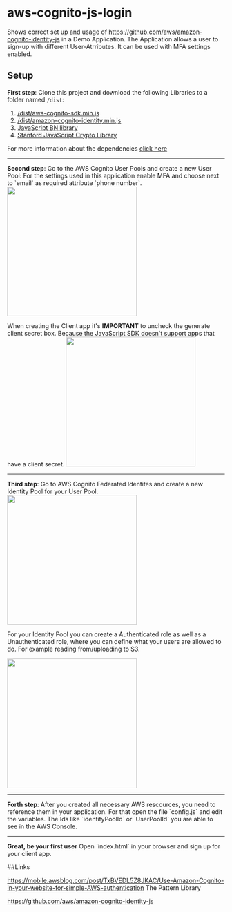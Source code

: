 # aws-cognito-js-login

Shows correct set up and usage of https://github.com/aws/amazon-cognito-identity-js in a Demo Application. The Application allows a user to sign-up with different User-Atrributes. It can be used with MFA settings enabled.

## Setup
<b>First step</b>:
Clone this project and download the following Libraries to a folder named `/dist`:

1. [/dist/aws-cognito-sdk.min.js](https://raw.githubusercontent.com/aws/amazon-cognito-identity-js/master/dist/aws-cognito-sdk.min.js) 
2. [/dist/amazon-cognito-identity.min.js](https://raw.githubusercontent.com/aws/amazon-cognito-identity-js/master/dist/amazon-cognito-identity.min.js)
3. [JavaScript BN library](http://www-cs-students.stanford.edu/~tjw/jsbn/)
4. [Stanford JavaScript Crypto Library](https://github.com/bitwiseshiftleft/sjcl)

For more information about the dependencies [click here](https://github.com/aws/amazon-cognito-identity-js/blob/master/README.md#setup)

<hr>
<b>Second step</b>:
Go to the AWS Cognito User Pools and create a new User Pool:
For the settings used in this application enable MFA and choose next to `email` as required attribute `phone number`.
<img width="300px" height="auto" src="https://cloud.githubusercontent.com/assets/3428184/17666091/d804eefe-62fe-11e6-9a22-da41b8995708.png">

When creating the Client app it's <b>IMPORTANT</b> to uncheck the generate client secret box. Because the JavaScript SDK doesn't support apps that have a client secret. <img width="300px" height="auto" src="https://cloud.githubusercontent.com/assets/3428184/17666089/d51743cc-62fe-11e6-8309-4e6dd87c4c94.png"/>

<hr>
<b>Third step</b>:
Go to AWS Cognito Federated Identites and create a new Identity Pool for your User Pool.
<img width="300px"  src="https://cloud.githubusercontent.com/assets/3428184/17666392/51d70482-6300-11e6-9f69-fc0c344b0307.png" />

For your Identity Pool you can create a Authenticated role as well as a Unauthenticated role, where you can define what your users are allowed to do. For example reading from/uploading to S3.

<img width="300px" src="https://cloud.githubusercontent.com/assets/3428184/17666545/e0ae2992-6300-11e6-9368-46fc01b83389.png"/>

<hr>
<b>Forth step</b>:
After you created all necessary AWS rescources, you need to reference them in your application. For that open the file `config.js` and edit the variables. The Ids like `identityPoolId` or `UserPoolId` you are able to see in the AWS Console.

<hr>
<b>Great, be your first user</b>
Open `index.html` in your browser and sign up for your client app.

##Links

https://mobile.awsblog.com/post/TxBVEDL5Z8JKAC/Use-Amazon-Cognito-in-your-website-for-simple-AWS-authentication
The Pattern Library

https://github.com/aws/amazon-cognito-identity-js
